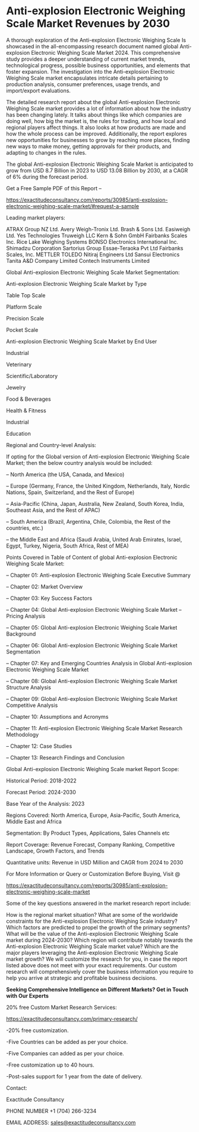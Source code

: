 # Anti-explosion Electronic Weighing Scale Market Revenues by 2030

A thorough exploration of the Anti-explosion Electronic Weighing Scale Is showcased  in the all-encompassing research document named global Anti-explosion Electronic Weighing Scale Market 2024. This comprehensive study provides a deeper understanding of current market trends, technological progress, possible business opportunities, and elements that foster expansion. The investigation into the Anti-explosion Electronic Weighing Scale market encapsulates intricate details pertaining to production analysis, consumer preferences, usage trends, and import/export evaluations.

The detailed research report about the global Anti-explosion Electronic Weighing Scale market provides a lot of information about how the industry has been changing lately. It talks about things like which companies are doing well, how big the market is, the rules for trading, and how local and regional players affect things. It also looks at how products are made and how the whole process can be improved. Additionally, the report explores new opportunities for businesses to grow by reaching more places, finding new ways to make money, getting approvals for their products, and adapting to changes in the rules.

The global Anti-explosion Electronic Weighing Scale Market is anticipated to grow from USD 8.7 Billion in 2023 to USD 13.08 Billion by 2030, at a CAGR of 6% during the forecast period.

Get a Free Sample PDF of this Report –

https://exactitudeconsultancy.com/reports/30985/anti-explosion-electronic-weighing-scale-market/#request-a-sample

Leading market players:

ATRAX Group NZ Ltd. Avery Weigh-Tronix Ltd. Brash & Sons Ltd. Easiweigh Ltd. Yes Technologies Truweigh LLC Kern & Sohn GmbH Fairbanks Scales Inc. Rice Lake Weighing Systems BONSO Electronics International Inc. Shimadzu Corporation Sartorius Group Essae-Teraoka Pvt Ltd Fairbanks Scales, Inc. METTLER TOLEDO Nitiraj Engineers Ltd Sansui Electronics Tanita A&D Company Limited Contech Instruments Limited

Global Anti-explosion Electronic Weighing Scale Market Segmentation:

Anti-explosion Electronic Weighing Scale Market by Type

Table Top Scale

Platform Scale

Precision Scale

Pocket Scale

Anti-explosion Electronic Weighing Scale Market by End User

Industrial

Veterinary

Scientific/Laboratory

Jewelry

Food & Beverages

Health & Fitness

Industrial

Education

Regional and Country-level Analysis:

If opting for the Global version of Anti-explosion Electronic Weighing Scale Market; then the below country analysis would be included:

– North America (the USA, Canada, and Mexico)

– Europe (Germany, France, the United Kingdom, Netherlands, Italy, Nordic Nations, Spain, Switzerland, and the Rest of Europe)

– Asia-Pacific (China, Japan, Australia, New Zealand, South Korea, India, Southeast Asia, and the Rest of APAC)

– South America (Brazil, Argentina, Chile, Colombia, the Rest of the countries, etc.)

– the Middle East and Africa (Saudi Arabia, United Arab Emirates, Israel, Egypt, Turkey, Nigeria, South Africa, Rest of MEA)

Points Covered in Table of Content of global Anti-explosion Electronic Weighing Scale Market:

– Chapter 01:  Anti-explosion Electronic Weighing Scale Executive Summary

– Chapter 02: Market Overview

– Chapter 03: Key Success Factors

– Chapter 04: Global Anti-explosion Electronic Weighing Scale Market – Pricing Analysis

– Chapter 05: Global Anti-explosion Electronic Weighing Scale Market Background

– Chapter 06: Global Anti-explosion Electronic Weighing Scale Market Segmentation

– Chapter 07: Key and Emerging Countries Analysis in Global Anti-explosion Electronic Weighing Scale Market

– Chapter 08: Global Anti-explosion Electronic Weighing Scale Market Structure Analysis

– Chapter 09: Global Anti-explosion Electronic Weighing Scale Market Competitive Analysis

– Chapter 10: Assumptions and Acronyms

– Chapter 11: Anti-explosion Electronic Weighing Scale Market Research Methodology

– Chapter 12: Case Studies

– Chapter 13: Research Findings and Conclusion

Global Anti-explosion Electronic Weighing Scale market Report Scope:

Historical Period: 2018-2022

Forecast Period: 2024-2030

Base Year of the Analysis: 2023

Regions Covered: North America, Europe, Asia-Pacific, South America, Middle East and Africa

Segmentation: By Product Types, Applications, Sales Channels etc

Report Coverage: Revenue Forecast, Company Ranking, Competitive Landscape, Growth Factors, and Trends

Quantitative units: Revenue in USD Million and CAGR from 2024 to 2030

For More Information or Query or Customization Before Buying, Visit @

https://exactitudeconsultancy.com/reports/30985/anti-explosion-electronic-weighing-scale-market

Some of the key questions answered in the market research report include:

How is the regional market situation?
What are some of the worldwide constraints for the Anti-explosion Electronic Weighing Scale industry?
Which factors are predicted to propel the growth of the primary segments?
What will be the value of the Anti-explosion Electronic Weighing Scale market during 2024-2030?
Which region will contribute notably towards the Anti-explosion Electronic Weighing Scale market value?
Which are the major players leveraging the Anti-explosion Electronic Weighing Scale market growth?
We will customize the research for you, in case the report listed above does not meet with your exact requirements. Our custom research will comprehensively cover the business information you require to help you arrive at strategic and profitable business decisions.

**Seeking Comprehensive Intelligence on Different Markets? Get in Touch with Our Experts**

20% free Custom Market Research Services:

https://exactitudeconsultancy.com/primary-research/

-20% free customization.

-Five Countries can be added as per your choice.

-Five Companies can added as per your choice.

-Free customization up to 40 hours.

-Post-sales support for 1 year from the date of delivery.

Contact:

Exactitude Consultancy

PHONE NUMBER +1 (704) 266-3234

EMAIL ADDRESS: sales@exactitudeconsultancy.com
